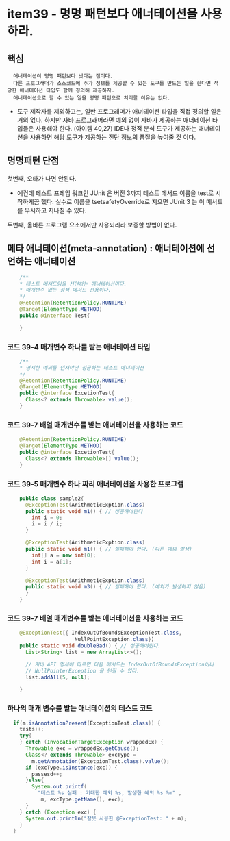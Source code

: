 # item39 - 명명 패턴보다 애너테이션을 사용하라.



## 핵심 
```
  애너테이션이 명명 패턴보다 낫다는 점이다. 
  다른 프로그래머가 소스코드에 추가 정보를 제공할 수 있는 도구를 만드는 일을 한다면 적당한 애너테이션 타입도 함께 정의해 제공하자. 
  애너테이션으로 할 수 있는 일을 명명 패턴으로 처리할 이유는 없다. 
```
- 도구 제작자를 제외하고는, 일반 프로그래머가 애너테이션 타입을 직접 정의할 일은 거의 없다. 하지만 자바 프로그래머라면 예외 없이 자바가 제공하는 애너테이션 타입들은 사용해야 한다. 
(아이템 40,27) IDE나 정적 분석 도구가 제공하는 애너테이션을 사용하면 해당 도구가 제공하는 진단 정보의 품질을 높여줄 것 이다.

## 명명패턴 단점 

첫번째, 오타가 나면 안된다. 

- 예컨데 테스트 프레임 워크인 JUnit 은 버전 3까지 테스트 메서드 이름을 test로 시작하게끔 했다.
  실수로 이름을 tsetsafetyOverride로 지으면 JUnit 3 는 이 메서드를 무시하고 지나칠 수 있다.

두번째, 올바른 프로그램 요소에서만 사용되리라 보증할 방법이 없다.


##  메타 애너테이션(meta-annotation) : 애너테이션에 선언하는 애너테이션

```java
    /**
    * 테스트 메서드임을 선언하는 에너테이션이다. 
    * 매개변수 없는 정적 메서드 전용이다. 
    */
    @Retention(RetentionPolicy.RUNTIME)
    @Target(ElementType.METHOD) 
    public @interface Test{

    }

```

 ### 코드 39-4 매개변수 하나를 받는 애너테이션 타입 

```java
    /**
    * 명시한 예외를 던저야만 성공하는 테스트 애너테이션 
    */
    @Retention(RetentionPolicy.RUNTIME) 
    @Target(ElementType.METHOD)
    public @interface ExcetionTest{
      Class<? extends Throwable> value();
    }
```

 ### 코드 39-7 배열 매개변수를 받는 애너테이션을 사용하는 코드

```java
    @Retention(RetentionPolicy.RUNTIME) 
    @Target(ElementType.METHOD)
    public @interface ExcetionTest{
      Class<? extends Throwable>[] value();
    }
```

### 코드 39-5 매개변수 하나 짜리 애너테이션을 사용한 프로그램 

```java
    public class sample2{
      @ExceptionTest(ArithmeticExption.class)
      public static void m1() { // 성공해야한다
        int i = 0; 
        i = i / i; 
      } 

      @ExceptionTest(ArithmeticExption.class)
      public static void m1() { // 실패해야 한다. (다른 예외 발생) 
        int[] a = new int[0];
        int i = a[1]; 
      } 

      @ExceptionTest(ArithmeticExption.class)
      public static void m3() { // 실패해야 한다. (예외가 발생하지 않음) 
      } 
    }
```

 ### 코드 39-7 배열 매개변수를 받는 애너테이션을 사용하는 코드 

```java
    @ExceptionTest[{ IndexOutOfBoundsExceptionTest.class,
                      NullPointException.class})
    public static void doubleBad() { // 성공해야한다.
      List<String> list = new ArrayList<>(); 

      // 자바 API 명세에 따르면 다음 메서드는 IndexOutOfBoundsException이나
      // NullPointerException 을 던질 수 있다.  
      list.addAll(5, null); 

    }
```

 

### 하나의 매개 변수를 받는 애너테이션의 테스트 코드

```java
  if(m.isAnnotationPresent(ExceptionTest.class)) {
    tests++; 
    try{
    } catch (InvocationTargetException wrappedEx) {
      Throwable exc = wrappedEx.getCause(); 
      Class<? extends Throwable> excType = 
        m.getAnnotation(ExcetpionTest.class).value(); 
      if (excType.isInstance(exc)) {
        passesd++; 
      }else{
        System.out.printf(
          "테스트 %s 실패 : 기대한 예외 %s, 발생한 예외 %s %m" , 
           m, excType.getName(), exc);
      }
    } catch (Exception exc) {
      System.out.println("잘못 사용한 @ExceptionTest: " + m); 
    }
  }
```

